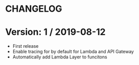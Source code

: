 # CHANGELOG

# Version: 1 / 2019-08-12

- First release
- Enable tracing for by default for Lambda and API Gateway
- Automatically add Lambda Layer to funcitons
